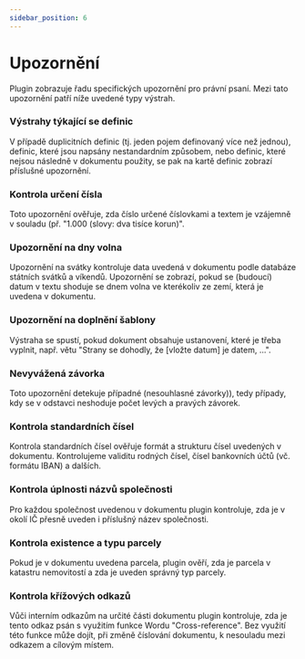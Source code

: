 ```yaml
---
sidebar_position: 6
---
```


# Upozornění

Plugin zobrazuje řadu specifických upozornění pro právní psaní. Mezi tato upozornění
patří níže uvedené typy výstrah.

### Výstrahy týkající se definic

V případě duplicitních definic (tj. jeden pojem definovaný více než jednou), definic,
které jsou napsány nestandardním způsobem, nebo definic, které nejsou následně v
dokumentu použity, se pak na kartě definic zobrazí příslušné upozornění.

### Kontrola určení čísla

Toto upozornění ověřuje, zda číslo určené číslovkami a textem je vzájemně v souladu
(př. "1.000 (slovy: dva tisíce korun)".

### Upozornění na dny volna

Upozornění na svátky kontroluje data uvedená v dokumentu podle databáze státních
svátků a víkendů. Upozornění se zobrazí, pokud se (budoucí) datum v textu shoduje se
dnem volna ve kterékoliv ze zemí, která je uvedena v dokumentu.

### Upozornění na doplnění šablony

Výstraha se spustí, pokud dokument obsahuje ustanovení, které je třeba vyplnit,
např. větu "Strany se dohodly, že [vložte datum] je datem, ...".

### Nevyvážená závorka

Toto upozornění detekuje případné (nesouhlasné závorky)), tedy případy, kdy se
v odstavci neshoduje počet levých a pravých závorek.

### Kontrola standardních čísel

Kontrola standardních čísel ověřuje formát a strukturu čísel uvedených v dokumentu.
Kontrolujeme validitu rodných čísel, čísel bankovních účtů (vč. formátu IBAN) a dalších.

### Kontrola úplnosti názvů společnosti

Pro každou společnost uvedenou v dokumentu plugin kontroluje, zda je v okolí IČ přesně
uveden i příslušný název společnosti.

### Kontrola existence a typu parcely

Pokud je v dokumentu uvedena parcela, plugin ověří, zda je parcela v katastru nemovitostí
a zda je uveden správný typ parcely.

### Kontrola křížových odkazů

Vůči interním odkazům na určité části dokumentu plugin kontroluje, zda je tento odkaz
psán s využitím funkce Wordu "Cross-reference". Bez využití této funkce může dojít, při
změně číslování dokumentu, k nesouladu mezi odkazem a cílovým místem.
